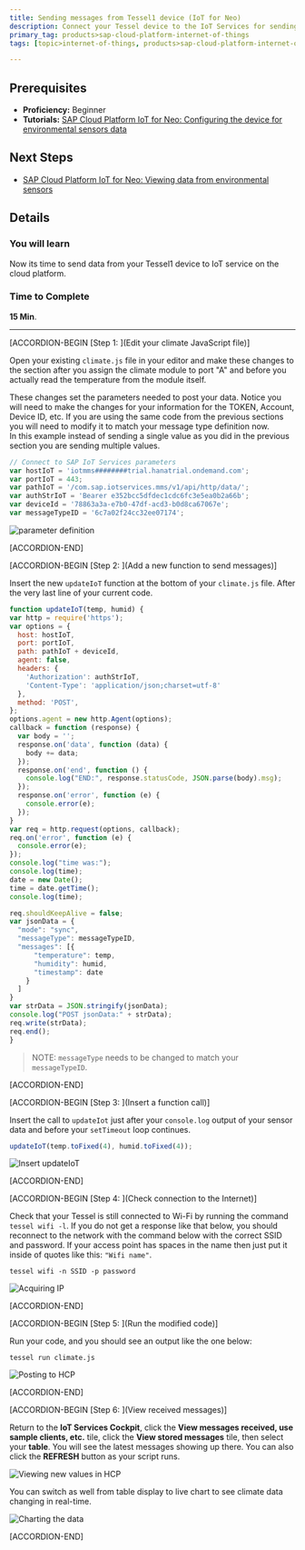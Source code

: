 ```yaml
---
title: Sending messages from Tessel1 device (IoT for Neo)
description: Connect your Tessel device to the IoT Services for sending data
primary_tag: products>sap-cloud-platform-internet-of-things
tags: [topic>internet-of-things, products>sap-cloud-platform-internet-of-things, tutorial>beginner ]

---
```


## Prerequisites  
- **Proficiency:** Beginner
- **Tutorials:** [SAP Cloud Platform IoT for Neo: Configuring the device for environmental sensors data](https://developers.sap.com/tutorials/iot-part7-add-device.html)

## Next Steps
- [SAP Cloud Platform IoT for Neo: Viewing data from environmental sensors](https://developers.sap.com/tutorials/iot-part13-hcp-services-viewdataui5.html)


## Details
### You will learn  
Now its time to send data from your Tessel1 device to IoT service on the cloud platform.


### Time to Complete
**15 Min**.

---

[ACCORDION-BEGIN [Step 1: ](Edit your climate JavaScript file)]

Open your existing `climate.js` file in your editor and make these changes to the section after you assign the climate module to port "A" and before you actually read the temperature from the module itself.

These changes set the parameters needed to post your data. Notice you will need to make the changes for your information for the TOKEN, Account, Device ID, etc.
If you are using the same code from the previous sections you will need to modify it to match your message type definition now.  
In this example instead of sending a single value as you did in the previous section you are sending multiple values.

```javascript
// Connect to SAP IoT Services parameters
var hostIoT = 'iotmms########trial.hanatrial.ondemand.com';
var portIoT = 443;
var pathIoT = '/com.sap.iotservices.mms/v1/api/http/data/';
var authStrIoT = 'Bearer e352bcc5dfdec1cdc6fc3e5ea0b2a66b';
var deviceId = '78863a3a-e7b0-47df-acd3-b0d8ca67067e';
var messageTypeID = '6c7a02f24cc32ee07174';
```

![parameter definition](1.png)


[ACCORDION-END]

[ACCORDION-BEGIN [Step 2: ](Add a new function to send messages)]

Insert the new `updateIoT` function at the bottom of your `climate.js` file. After the very last line of your current code.

```javascript
function updateIoT(temp, humid) {
var http = require('https');
var options = {
  host: hostIoT,
  port: portIoT,
  path: pathIoT + deviceId,
  agent: false,
  headers: {
    'Authorization': authStrIoT,
    'Content-Type': 'application/json;charset=utf-8'
  },
  method: 'POST',
};
options.agent = new http.Agent(options);
callback = function (response) {
  var body = '';
  response.on('data', function (data) {
    body += data;
  });
  response.on('end', function () {
    console.log("END:", response.statusCode, JSON.parse(body).msg);
  });
  response.on('error', function (e) {
    console.error(e);
  });
}
var req = http.request(options, callback);
req.on('error', function (e) {
  console.error(e);
});
console.log("time was:");
console.log(time);
date = new Date();
time = date.getTime();
console.log(time);

req.shouldKeepAlive = false;
var jsonData = {
  "mode": "sync",
  "messageType": messageTypeID,
  "messages": [{
      "temperature": temp,
      "humidity": humid,
      "timestamp": date
    }
  ]
}
var strData = JSON.stringify(jsonData);
console.log("POST jsonData:" + strData);
req.write(strData);
req.end();
}
```

>NOTE: `messageType` needs to be changed to match your `messageTypeID`.



[ACCORDION-END]

[ACCORDION-BEGIN [Step 3: ](Insert a function call)]

Insert the call to `updateIot` just after your `console.log` output of your sensor data and before your `setTimeout` loop continues.

```javascript
updateIoT(temp.toFixed(4), humid.toFixed(4));
```

![Insert updateIoT](p8_5vr.png)


[ACCORDION-END]

[ACCORDION-BEGIN [Step 4: ](Check connection to the Internet)]

Check that your Tessel is still connected to Wi-Fi by running the command `tessel wifi -l`. If you do not get a response like that below, you should reconnect to the network with the command below with the correct SSID and password. If your access point has spaces in the name then just put it inside of quotes like this: `"Wifi name"`.

```shell
tessel wifi -n SSID -p password
```

![Acquiring IP](p8_6.png)


[ACCORDION-END]

[ACCORDION-BEGIN [Step 5: ](Run the modified code)]

Run your code, and you should see an output like the one below:

```shell
tessel run climate.js
```

![Posting to HCP](p8_7vr.png)



[ACCORDION-END]

[ACCORDION-BEGIN [Step 6: ](View received messages)]

Return to the **IoT Services Cockpit**, click the **View messages received, use sample clients, etc.** tile, click the **View stored messages** tile, then select your **table**. You will see the latest messages showing up there. You can also click the **REFRESH** button as your script runs.

![Viewing new values in HCP](p8_8vr.png)

You can switch as well from table display to live chart to see climate data changing in real-time.

![Charting the data](p8_9vr.png)


[ACCORDION-END]

